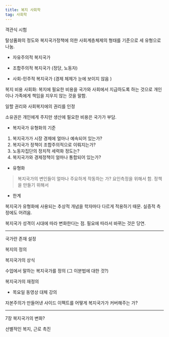 ```yaml
---
title: 복지 사회학
tag: 사회학
---
```






객관식 시험

탈상품화의 정도와 복지국가정책에 의한 사회계층체제의 형태를 기준으로 세 유형으로 나눔.

- 자유주의적 복지국가

- 조합주의적 복지국가 (정당, 노동자)

- 사회-민주적 복지국가 (경제 체제가 눈에 보이지 않음 )

복지 비용 사회화: 복지에 필요한 비용을 국가와 사회에서 지급하도록 하는 것으로 개인이나 가족에게 책임을 지우지 않는 것을 말함.

일할 권리와 사회복지에의 권리를 인정

소유권은 개인에게 주지만 생산에 필요한 비용은 국가가 부담.

- 복지국가 유형화의 기준

1. 복지국가가 시장 경제에 얼마나 예속되어 있는가?
2. 복지국가 정책이 조합주의적으로 이뤄지는가?
3. 노동자집단의 정치적 세력화 정도는?
4. 복지국가와 경제정책이 얼마나 통합되어 있는가?



- 유형화

> 복지국가의 변인들이 얼마나 주요하게 작동하는 가?  요인측정을 위해서 함. 정책을 만들기 위해서

- 한계

복지국가 유형화에 사용되는 추상적 개념을 학자마다 다르게 적용하기 때문. 실증적 측정에도 어려움.

복지국가 성격이 시대에 따라 변화한다는 점. 필요에 따라서 바뀌는 것은 당연.

---

국가란 존재 설정

복지의 정의

복지국가의 상식

수업에서 말하는 복지국가를 정의 (그 이분법에 대한 것?) 

복지국가의 재정의

- 목요일 동영상 대체 강의

자본주의가 만들어낸 사이드 이펙트를 어떻게 복지국가가 커버해주는 가?

----

7장 복지국가의 변화?

선별적인 복지, 근로 촉진



